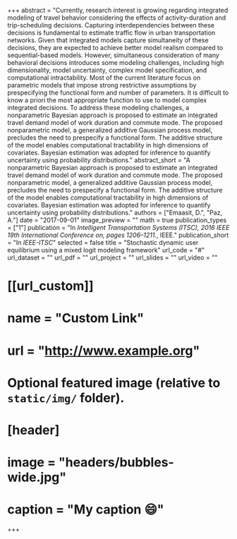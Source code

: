 +++
abstract = "Currently, research interest is growing regarding integrated modeling of travel behavior considering the effects of activity-duration and trip-scheduling decisions. Capturing interdependencies between these decisions is fundamental to estimate traffic flow in urban transportation networks. Given that integrated models capture simultaneity of these decisions, they are expected to achieve better model realism compared to sequential-based models. However, simultaneous consideration of many behavioral decisions introduces some modeling challenges, including high dimensionality, model uncertainty, complex model specification, and computational intractability. Most of the current literature focus on parametric models that impose strong restrictive assumptions by prespecifying the functional form and number of parameters. It is difficult to know a priori the most appropriate function to use to model complex integrated decisions. To address these modeling challenges, a nonparametric Bayesian approach is proposed to estimate an integrated travel demand model of work duration and commute mode. The proposed nonparametric model, a generalized additive Gaussian process model, precludes the need to prespecify a functional form. The additive structure of the model enables computational tractability in high dimensions of covariates. Bayesian estimation was adopted for inference to quantify uncertainty using probability distributions."
abstract_short = "A nonparametric Bayesian approach is proposed to estimate an integrated travel demand model of work duration and commute mode. The proposed nonparametric model, a generalized additive Gaussian process model, precludes the need to prespecify a functional form. The additive structure of the model enables computational tractability in high dimensions of covariates. Bayesian estimation was adopted for inference to quantify uncertainty using probability distributions."
authors = ["Emaasit, D.", "Paz, A."]
date = "2017-09-01"
image_preview = ""
math = true
publication_types = ["1"]
publication = "In *Intelligent Transportation Systems (ITSC), 2016 IEEE 19th International Conference on, pages 1206–1211.*, IEEE."
publication_short = "In *IEEE-ITSC*"
selected = false
title = "Stochastic dynamic user equilibrium using a mixed logit modeling framework"
url_code = "#"
url_dataset = ""
url_pdf = ""
url_project = ""
url_slides = ""
url_video = ""

# [[url_custom]]
# name = "Custom Link"
# url = "http://www.example.org"

# Optional featured image (relative to `static/img/` folder).
# [header]
# image = "headers/bubbles-wide.jpg"
# caption = "My caption :smile:"

+++
